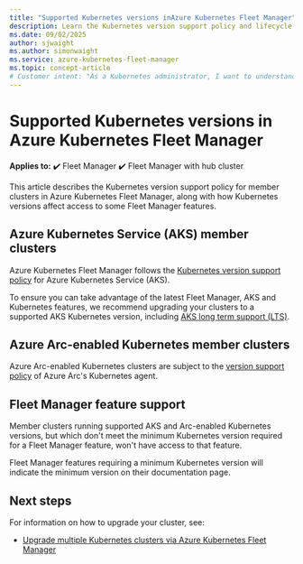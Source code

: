 ```yaml
---
title: "Supported Kubernetes versions inAzure Kubernetes Fleet Manager"
description: Learn the Kubernetes version support policy and lifecycle of clusters in Azure Kubernetes Fleet Manager.
ms.date: 09/02/2025
author: sjwaight
ms.author: simonwaight
ms.service: azure-kubernetes-fleet-manager
ms.topic: concept-article
# Customer intent: "As a Kubernetes administrator, I want to understand the supported Kubernetes version lifecycle in Azure Kubernetes Fleet Manager, so that I can ensure my clusters remain compliant, up-to-date and can use new features."
---
```


# Supported Kubernetes versions in Azure Kubernetes Fleet Manager

**Applies to:** :heavy_check_mark: Fleet Manager :heavy_check_mark: Fleet Manager with hub cluster

This article describes the Kubernetes version support policy for member clusters in Azure Kubernetes Fleet Manager, along with how Kubernetes versions affect access to some Fleet Manager features.

## Azure Kubernetes Service (AKS) member clusters

Azure Kubernetes Fleet Manager follows the [Kubernetes version support policy][aks-version-policy] for Azure Kubernetes Service (AKS).

To ensure you can take advantage of the latest Fleet Manager, AKS and Kubernetes features, we recommend upgrading your clusters to a supported AKS Kubernetes version, including [AKS long term support (LTS)][aks-version-policy-lts].

## Azure Arc-enabled Kubernetes member clusters

Azure Arc-enabled Kubernetes clusters are subject to the [version support policy][arc-version-policy] of Azure Arc's Kubernetes agent.

## Fleet Manager feature support

Member clusters running supported AKS and Arc-enabled Kubernetes versions, but which don't meet the minimum Kubernetes version required for a Fleet Manager feature, won't have access to that feature.

Fleet Manager features requiring a minimum Kubernetes version will indicate the minimum version on their documentation page.

## Next steps

For information on how to upgrade your cluster, see:
- [Upgrade multiple Kubernetes clusters via Azure Kubernetes Fleet Manager][fleet-multi-cluster-upgrade]

<!-- LINKS - Internal -->
[arc-version-policy]: /azure/azure-arc/kubernetes/agent-upgrade#version-support-policy
[aks-version-policy]: ../aks/supported-kubernetes-versions.md
[aks-version-policy-lts]: ../aks/supported-kubernetes-versions.md#long-term-support-lts
[fleet-multi-cluster-upgrade]: ./update-orchestration.md
